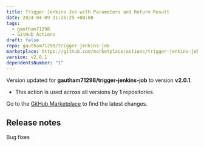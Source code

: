 ```yaml
---
title: Trigger Jenkins Job with Parameters and Return Result
date: 2024-04-09 11:25:25 +00:00
tags:
  - gautham71298
  - GitHub Actions
draft: false
repo: gautham71298/trigger-jenkins-job
marketplace: https://github.com/marketplace/actions/trigger-jenkins-job-with-parameters-and-return-result
version: v2.0.1
dependentsNumber: "1"
---
```



Version updated for **gautham71298/trigger-jenkins-job** to version **v2.0.1**.
- This action is used across all versions by **1** repositories.

Go to the [GitHub Marketplace](https://github.com/marketplace/actions/trigger-jenkins-job-with-parameters-and-return-result) to find the latest changes.

## Release notes

Bug fixes
